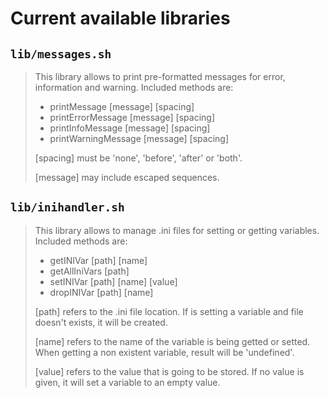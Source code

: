 # Current available libraries

## `lib/messages.sh`

> This library allows to print pre-formatted messages for error, information and warning. Included methods are:
>
> - printMessage [message] [spacing]
> - printErrorMessage [message] [spacing]
> - printInfoMessage [message] [spacing]
> - printWarningMessage [message] [spacing]
>
> [spacing] must be 'none', 'before', 'after' or 'both'.
>
> [message] may include escaped sequences.

## `lib/inihandler.sh`

> This library allows to manage .ini files for setting or getting variables. Included methods are:
> 
> - getINIVar [path] [name]
> - getAllIniVars [path]
> - setINIVar [path] [name] [value]
> - dropINIVar [path] [name]
> 
> [path] refers to the .ini file location. If is setting a variable and file doesn't exists, it will be created.
> 
> [name] refers to the name of the variable is being getted or setted. When getting a non existent variable, result will be 'undefined'.
> 
> [value] refers to the value that is going to be stored. If no value is given, it will set a variable to an empty value.
